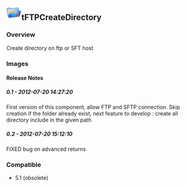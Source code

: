 ## <img src='./logo.jpg' width='40' height='40'>tFTPCreateDirectory

### Overview
Create directory on ftp or SFT host
### Images




#### Release Notes

##### 0.1 - 2012-07-20 14:27:20
First version of this component, allow FTP and SFTP connection.
Skip creation if the folder already exist, next feature to develop : create all directory include in the given path
##### 0.2 - 2012-07-20 15:12:10
FIXED bug on advanced returns
### Compatible
 -  5.1 (obsolete)